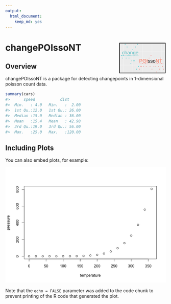 ```yaml
---
output:
  html_document:
    keep_md: yes
---
```


<!-- README.md is generated from README.Rmd. Please edit that file -->





# changePOIssoNT <img src="man/figures/logo.svg" align="right" alt="changePOIssoNT logo" width="150" height="100" />



## Overview

changePOIssoNT is a package for detecting changepoints in 1-dimensional poisson count data.


```r
summary(cars)
#>      speed           dist       
#>  Min.   : 4.0   Min.   :  2.00  
#>  1st Qu.:12.0   1st Qu.: 26.00  
#>  Median :15.0   Median : 36.00  
#>  Mean   :15.4   Mean   : 42.98  
#>  3rd Qu.:19.0   3rd Qu.: 56.00  
#>  Max.   :25.0   Max.   :120.00
```

## Including Plots

You can also embed plots, for example:

![](README_files/figure-html/pressure-1.png)<!-- -->

Note that the `echo = FALSE` parameter was added to the code chunk to prevent printing of the R code that generated the plot.
